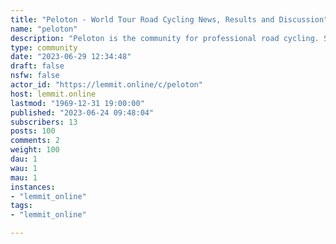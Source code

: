 ```yaml
---
title: "Peloton - World Tour Road Cycling News, Results and Discussion" 
name: "peloton"
description: "Peloton is the community for professional road cycling. Share links, news, results, transfer rumours & other road cycling tidbits related to the..."
type: community
date: "2023-06-29 12:34:48"
draft: false
nsfw: false
actor_id: "https://lemmit.online/c/peloton"
host: lemmit.online
lastmod: "1969-12-31 19:00:00"
published: "2023-06-24 09:48:04"
subscribers: 13
posts: 100
comments: 2
weight: 100
dau: 1
wau: 1
mau: 1
instances:
- "lemmit_online"
tags: 
- "lemmit_online"

---
```

